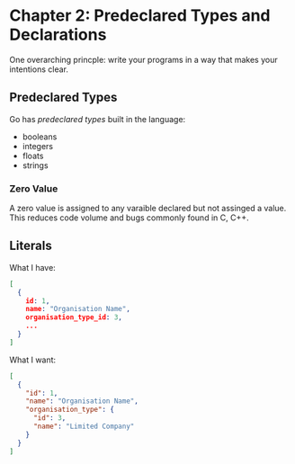 # Chapter 2: Predeclared Types and Declarations

One overarching princple: write your programs in a way that makes
your intentions clear.

## Predeclared Types

Go has _predeclared types_ built in the language:

- booleans
- integers
- floats
- strings

### Zero Value

A zero value is assigned to any varaible declared but not assinged a value.
This reduces code volume and bugs commonly found in C, C++.

## Literals

What I have:

```json
[
  {
    id: 1,
    name: "Organisation Name",
    organisation_type_id: 3,
    ...
  }
]
```

What I want:

```json
[
  {
    "id": 1,
    "name": "Organisation Name",
    "organisation_type": {
      "id": 3,
      "name": "Limited Company"
    }
  }
]
```
